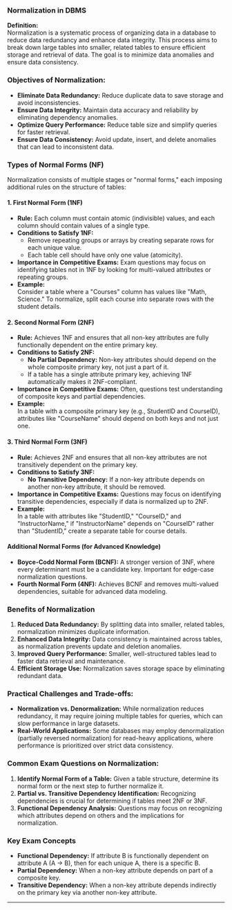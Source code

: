 

### Normalization in DBMS

**Definition:**  
Normalization is a systematic process of organizing data in a database to reduce data redundancy and enhance data integrity. This process aims to break down large tables into smaller, related tables to ensure efficient storage and retrieval of data. The goal is to minimize data anomalies and ensure data consistency.

### Objectives of Normalization:
- **Eliminate Data Redundancy:** Reduce duplicate data to save storage and avoid inconsistencies.
- **Ensure Data Integrity:** Maintain data accuracy and reliability by eliminating dependency anomalies.
- **Optimize Query Performance:** Reduce table size and simplify queries for faster retrieval.
- **Ensure Data Consistency:** Avoid update, insert, and delete anomalies that can lead to inconsistent data.

### Types of Normal Forms (NF)

Normalization consists of multiple stages or "normal forms," each imposing additional rules on the structure of tables:

#### 1. **First Normal Form (1NF)**  
   - **Rule:** Each column must contain atomic (indivisible) values, and each column should contain values of a single type.
   - **Conditions to Satisfy 1NF:**
     - Remove repeating groups or arrays by creating separate rows for each unique value.
     - Each table cell should have only one value (atomicity).
   - **Importance in Competitive Exams:** Exam questions may focus on identifying tables not in 1NF by looking for multi-valued attributes or repeating groups.
   - **Example:**  
     Consider a table where a "Courses" column has values like "Math, Science." To normalize, split each course into separate rows with the student details.

#### 2. **Second Normal Form (2NF)**  
   - **Rule:** Achieves 1NF and ensures that all non-key attributes are fully functionally dependent on the entire primary key.
   - **Conditions to Satisfy 2NF:**
     - **No Partial Dependency:** Non-key attributes should depend on the whole composite primary key, not just a part of it.
     - If a table has a single attribute primary key, achieving 1NF automatically makes it 2NF-compliant.
   - **Importance in Competitive Exams:** Often, questions test understanding of composite keys and partial dependencies.
   - **Example:**  
     In a table with a composite primary key (e.g., StudentID and CourseID), attributes like "CourseName" should depend on both keys and not just one.

#### 3. **Third Normal Form (3NF)**  
   - **Rule:** Achieves 2NF and ensures that all non-key attributes are not transitively dependent on the primary key.
   - **Conditions to Satisfy 3NF:**
     - **No Transitive Dependency:** If a non-key attribute depends on another non-key attribute, it should be removed.
   - **Importance in Competitive Exams:** Questions may focus on identifying transitive dependencies, especially if data is normalized up to 2NF.
   - **Example:**  
     In a table with attributes like "StudentID," "CourseID," and "InstructorName," if "InstructorName" depends on "CourseID" rather than "StudentID," create a separate table for course details.

#### Additional Normal Forms (for Advanced Knowledge)
   - **Boyce-Codd Normal Form (BCNF):** A stronger version of 3NF, where every determinant must be a candidate key. Important for edge-case normalization questions.
   - **Fourth Normal Form (4NF):** Achieves BCNF and removes multi-valued dependencies, suitable for advanced data modeling.

### Benefits of Normalization
1. **Reduced Data Redundancy:** By splitting data into smaller, related tables, normalization minimizes duplicate information.
2. **Enhanced Data Integrity:** Data consistency is maintained across tables, as normalization prevents update and deletion anomalies.
3. **Improved Query Performance:** Smaller, well-structured tables lead to faster data retrieval and maintenance.
4. **Efficient Storage Use:** Normalization saves storage space by eliminating redundant data.

### Practical Challenges and Trade-offs:
- **Normalization vs. Denormalization:** While normalization reduces redundancy, it may require joining multiple tables for queries, which can slow performance in large datasets.
- **Real-World Applications:** Some databases may employ denormalization (partially reversed normalization) for read-heavy applications, where performance is prioritized over strict data consistency.

### Common Exam Questions on Normalization:
1. **Identify Normal Form of a Table:** Given a table structure, determine its normal form or the next step to further normalize it.
2. **Partial vs. Transitive Dependency Identification:** Recognizing dependencies is crucial for determining if tables meet 2NF or 3NF.
3. **Functional Dependency Analysis:** Questions may focus on recognizing which attributes depend on others and the implications for normalization.

### Key Exam Concepts
- **Functional Dependency:** If attribute B is functionally dependent on attribute A (A -> B), then for each unique A, there is a specific B.
- **Partial Dependency:** When a non-key attribute depends on part of a composite key.
- **Transitive Dependency:** When a non-key attribute depends indirectly on the primary key via another non-key attribute.

---
